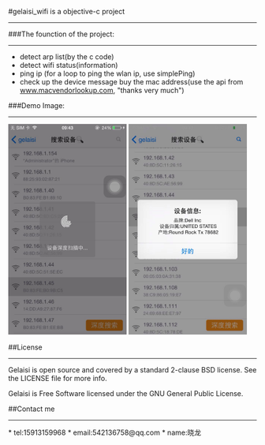 #gelaisi_wifi is a objective-c project
<hr>
###The founction of the project:
<hr>
	
* detect arp list(by the c code)
* detect wifi status(information)
* ping ip (for a loop to ping the wlan ip, use simplePing)
* check up the device message buy the mac address(use the api from www.macvendorlookup.com, "thanks very much")

###Demo Image:
<hr>
<img src="images/demo1.jpg" width = "240px" style="width:240px !important;">
<img src="images/demo2.jpg" width = "240px" style="width:240px !important;">

##License
<hr>

Gelaisi is open source and covered by a standard 2-clause BSD license. See the LICENSE file for more info.

Gelaisi is Free Software licensed under the GNU General Public License.

##Contact me
<hr>
* tel:15913159968
* email:542136758@qq.com
* name:晓龙